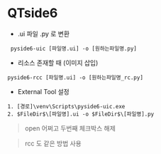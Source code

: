 # QTside6

- .ui 파일 .py 로 변환
```
 pyside6-uic [파일명.ui] -o [원하는파일명.py]
```


- 리소스 존재할 때 (이미지 삽입)

```
pyside6-rcc [파일명.ui] -o [원하는파일명_rc.py]
```


- External Tool 설정
```
1. [경로]\venv\Scripts\pyside6-uic.exe
2. $FileDir$\[파일명].ui -o $FileDir$\[파일명].py

```
> open 어쩌고 두번째 체크박스 해제

> rcc 도 같은 방법 사용